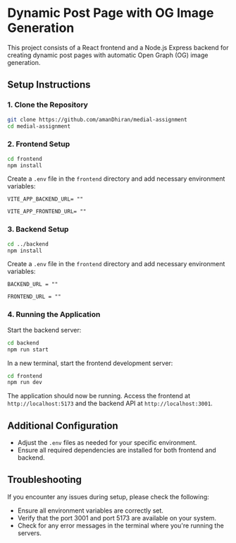 # Dynamic Post Page with OG Image Generation

This project consists of a React frontend and a Node.js Express backend for creating dynamic post pages with automatic Open Graph (OG) image generation.

## Setup Instructions

### 1. Clone the Repository

```bash
git clone https://github.com/amanDhiran/medial-assignment
cd medial-assignment
```

### 2. Frontend Setup

```bash
cd frontend
npm install
```

Create a `.env` file in the `frontend` directory and add necessary environment variables:

```
VITE_APP_BACKEND_URL= ""

VITE_APP_FRONTEND_URL= ""
```

### 3. Backend Setup

```bash
cd ../backend
npm install
```
Create a `.env` file in the `frontend` directory and add necessary environment variables:

```
BACKEND_URL = ""

FRONTEND_URL = ""
```

### 4. Running the Application

Start the backend server:

```bash
cd backend
npm run start
```

In a new terminal, start the frontend development server:

```bash
cd frontend
npm run dev
```

The application should now be running. Access the frontend at `http://localhost:5173` and the backend API at `http://localhost:3001`.

## Additional Configuration

- Adjust the `.env` files as needed for your specific environment.
- Ensure all required dependencies are installed for both frontend and backend.

## Troubleshooting

If you encounter any issues during setup, please check the following:

- Ensure all environment variables are correctly set.
- Verify that the port 3001 and port 5173 are available on your system.
- Check for any error messages in the terminal where you're running the servers.

